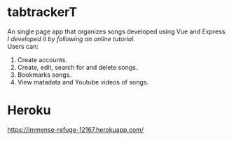 # tabtrackerT
An single page app that organizes songs developed using Vue and Express.
<br>
*I developed it by following an online tutorial.*
<br>
Users can:
1. Create accounts.
2. Create, edit, search for and delete songs.
3. Bookmarks songs.
4. View matadata and Youtube videos of songs. 
# Heroku
https://immense-refuge-12167.herokuapp.com/
